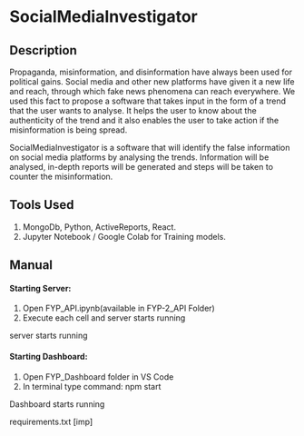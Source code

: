 # SocialMediaInvestigator

## Description

Propaganda, misinformation, and disinformation have always been used for political gains. Social
media and other new platforms have given it a new life and reach, through which fake news
phenomena can reach everywhere. We used this fact to propose a software that takes input in the form
of a trend that the user wants to analyse. It helps the user to know about the authenticity of the trend
and it also enables the user to take action if the misinformation is being spread.

SocialMediaInvestigator is a software that will identify the false information on
social media platforms by analysing the trends. Information will be analysed, in-depth
reports will be generated and steps will be taken to counter the misinformation.


## Tools Used

1) MongoDb, Python, ActiveReports, React.
2) Jupyter Notebook / Google Colab for Training models.


## Manual

#### Starting Server:

1) Open FYP_API.ipynb(available in FYP-2_API Folder) 
2) Execute each cell and server starts running

server starts running

#### Starting Dashboard:

1) Open FYP_Dashboard folder in VS Code
2) In terminal type command: npm start

Dashboard starts running


requirements.txt [imp]
